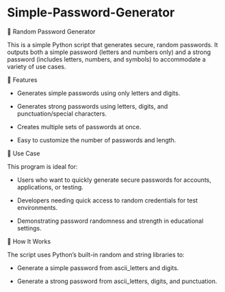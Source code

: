 # Simple-Password-Generator

🔐 Random Password Generator

This is a simple Python script that generates secure, random passwords. It outputs both a simple password (letters and numbers only) and a strong password (includes letters, numbers, and symbols) to accommodate a variety of use cases.

🚀 Features
- Generates simple passwords using only letters and digits.

- Generates strong passwords using letters, digits, and punctuation/special characters.

- Creates multiple sets of passwords at once.

- Easy to customize the number of passwords and length.

📌 Use Case

This program is ideal for:

- Users who want to quickly generate secure passwords for accounts, applications, or testing.

- Developers needing quick access to random credentials for test environments.

- Demonstrating password randomness and strength in educational settings.

🧠 How It Works

The script uses Python’s built-in random and string libraries to:

- Generate a simple password from ascii_letters and digits.

- Generate a strong password from ascii_letters, digits, and punctuation.
